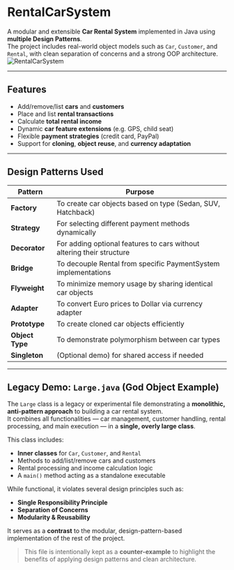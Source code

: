 # RentalCarSystem

A modular and extensible **Car Rental System** implemented in Java using **multiple Design Patterns**.  
The project includes real-world object models such as `Car`, `Customer`, and `Rental`, with clean separation of concerns and a strong OOP architecture.
![RentalCarSystem](https://github.com/user-attachments/assets/fc9fada7-7410-4c3f-b72b-683aca1baede)

---

## Features

- Add/remove/list **cars** and **customers**
- Place and list **rental transactions**
- Calculate **total rental income**
- Dynamic **car feature extensions** (e.g. GPS, child seat)
- Flexible **payment strategies** (credit card, PayPal)
- Support for **cloning**, **object reuse**, and **currency adaptation**

---

## Design Patterns Used

| Pattern        | Purpose |
|----------------|---------|
| **Factory**    | To create car objects based on type (Sedan, SUV, Hatchback) |
| **Strategy**   | For selecting different payment methods dynamically |
| **Decorator**  | For adding optional features to cars without altering their structure |
| **Bridge**     | To decouple Rental from specific PaymentSystem implementations |
| **Flyweight**  | To minimize memory usage by sharing identical car objects |
| **Adapter**    | To convert Euro prices to Dollar via currency adapter |
| **Prototype**  | To create cloned car objects efficiently |
| **Object Type**| To demonstrate polymorphism between car types |
| **Singleton**  | (Optional demo) for shared access if needed |

---

## Legacy Demo: `Large.java` (God Object Example)

The `Large` class is a legacy or experimental file demonstrating a **monolithic, anti-pattern approach** to building a car rental system.  
It combines all functionalities — car management, customer handling, rental processing, and main execution — in a **single, overly large class**.

This class includes:
- **Inner classes** for `Car`, `Customer`, and `Rental`
- Methods to add/list/remove cars and customers
- Rental processing and income calculation logic
- A `main()` method acting as a standalone executable

While functional, it violates several design principles such as:
- **Single Responsibility Principle**
- **Separation of Concerns**
- **Modularity & Reusability**

It serves as a **contrast** to the modular, design-pattern-based implementation of the rest of the project.

> This file is intentionally kept as a **counter-example** to highlight the benefits of applying design patterns and clean architecture.
